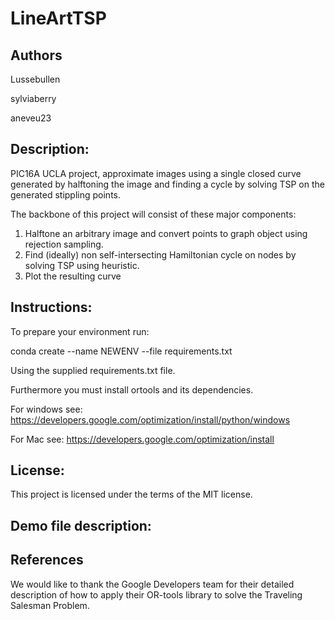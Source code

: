 # LineArtTSP

## Authors

Lussebullen

sylviaberry

aneveu23

## Description:
PIC16A UCLA project, approximate images using a single closed curve generated by halftoning the image and finding a cycle by solving TSP on the generated stippling points.

The backbone of this project will consist of these major components:

1. Halftone an arbitrary image and convert points to graph object using rejection sampling.
2. Find (ideally) non self-intersecting Hamiltonian cycle on nodes by solving TSP using heuristic.
3. Plot the resulting curve


## Instructions:
To prepare your environment run:

conda create --name NEWENV --file requirements.txt

Using the supplied requirements.txt file.

Furthermore you must install ortools and its dependencies.

For windows see:
https://developers.google.com/optimization/install/python/windows

For Mac see:
https://developers.google.com/optimization/install

## License:
This project is licensed under the terms of the MIT license.

## Demo file description:



## References
We would like to thank the Google Developers team for their detailed description of
how to apply their OR-tools library to solve the Traveling Salesman Problem.